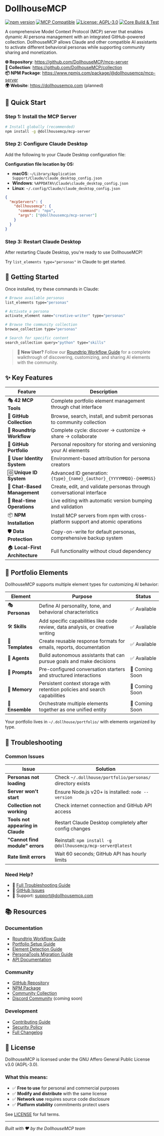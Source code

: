 # DollhouseMCP

[![npm version](https://img.shields.io/npm/v/@dollhousemcp/mcp-server.svg)](https://www.npmjs.com/package/@dollhousemcp/mcp-server)
[![MCP Compatible](https://img.shields.io/badge/MCP-Compatible-green)](https://modelcontextprotocol.io)
[![License: AGPL-3.0](https://img.shields.io/badge/License-AGPL--3.0-blue.svg)](https://www.gnu.org/licenses/agpl-3.0)
[![Core Build & Test](https://github.com/DollhouseMCP/mcp-server/actions/workflows/core-build-test.yml/badge.svg)](https://github.com/DollhouseMCP/mcp-server/actions/workflows/core-build-test.yml)

A comprehensive Model Context Protocol (MCP) server that enables dynamic AI persona management with an integrated GitHub-powered collection. DollhouseMCP allows Claude and other compatible AI assistants to activate different behavioral personas while supporting community sharing and monetization.

**🌐 Repository**: https://github.com/DollhouseMCP/mcp-server  
**🏪 Collection**: https://github.com/DollhouseMCP/collection  
**📦 NPM Package**: https://www.npmjs.com/package/@dollhousemcp/mcp-server  
**🌍 Website**: https://dollhousemcp.com (planned)

## 🚀 Quick Start

### Step 1: Install the MCP Server

```bash
# Install globally (recommended)
npm install -g @dollhousemcp/mcp-server
```

### Step 2: Configure Claude Desktop

Add the following to your Claude Desktop configuration file:

**Configuration file location by OS:**
- **macOS**: `~/Library/Application Support/Claude/claude_desktop_config.json`
- **Windows**: `%APPDATA%\Claude\claude_desktop_config.json`  
- **Linux**: `~/.config/Claude/claude_desktop_config.json`

```json
{
  "mcpServers": {
    "dollhousemcp": {
      "command": "npx",
      "args": ["@dollhousemcp/mcp-server"]
    }
  }
}
```

### Step 3: Restart Claude Desktop

After restarting Claude Desktop, you're ready to use DollhouseMCP! 

Try `list_elements type="personas"` in Claude to get started.

## 🎯 Getting Started

Once installed, try these commands in Claude:

```bash
# Browse available personas
list_elements type="personas"

# Activate a persona
activate_element name="creative-writer" type="personas"

# Browse the community collection
browse_collection type="personas"

# Search for specific content
search_collection query="python" type="skills"
```

> **📘 New User?** Follow our [Roundtrip Workflow Guide](docs/guides/ROUNDTRIP_WORKFLOW_USER_GUIDE.md) for a complete walkthrough of discovering, customizing, and sharing AI elements with the community.

## ✨ Key Features

| Feature | Description |
|---------|-------------|
| 🎭 **42 MCP Tools** | Complete portfolio element management through chat interface |
| 🏪 **GitHub Collection** | Browse, search, install, and submit personas to community collection |
| 🔄 **Roundtrip Workflow** | Complete cycle: discover → customize → share → collaborate |
| 📁 **GitHub Portfolio** | Personal repository for storing and versioning your AI elements |
| 👤 **User Identity System** | Environment-based attribution for persona creators |
| 🆔 **Unique ID System** | Advanced ID generation: `{type}_{name}_{author}_{YYYYMMDD}-{HHMMSS}` |
| 💬 **Chat-Based Management** | Create, edit, and validate personas through conversational interface |
| 🔄 **Real-time Operations** | Live editing with automatic version bumping and validation |
| 📦 **NPM Installation** | Install MCP servers from npm with cross-platform support and atomic operations |
| 🛡️ **Data Protection** | Copy-on-write for default personas, comprehensive backup system |
| 🏠 **Local-First Architecture** | Full functionality without cloud dependency |

## 🎨 Portfolio Elements

DollhouseMCP supports multiple element types for customizing AI behavior:

| Element | Purpose | Status |
|---------|---------|--------|
| 🎭 **Personas** | Define AI personality, tone, and behavioral characteristics | ✅ Available |
| 🛠️ **Skills** | Add specific capabilities like code review, data analysis, or creative writing | ✅ Available |
| 📝 **Templates** | Create reusable response formats for emails, reports, documentation | ✅ Available |
| 🤖 **Agents** | Build autonomous assistants that can pursue goals and make decisions | ✅ Available |
| 💬 **Prompts** | Pre-configured conversation starters and structured interactions | 🔄 Coming Soon |
| 🧠 **Memory** | Persistent context storage with retention policies and search capabilities | 🔄 Coming Soon |
| 🎯 **Ensemble** | Orchestrate multiple elements together as one unified entity | 🔄 Coming Soon |

Your portfolio lives in `~/.dollhouse/portfolio/` with elements organized by type.

## 🔧 Troubleshooting

### Common Issues

| Issue | Solution |
|-------|----------|
| **Personas not loading** | Check `~/.dollhouse/portfolio/personas/` directory exists |
| **Server won't start** | Ensure Node.js v20+ is installed: `node --version` |
| **Collection not working** | Check internet connection and GitHub API access |
| **Tools not appearing in Claude** | Restart Claude Desktop completely after config changes |
| **"Cannot find module" errors** | Reinstall: `npm install -g @dollhousemcp/mcp-server@latest` |
| **Rate limit errors** | Wait 60 seconds; GitHub API has hourly limits |

### Need Help?

- 📖 [Full Troubleshooting Guide](docs/TROUBLESHOOTING.md)
- 💬 [GitHub Issues](https://github.com/DollhouseMCP/mcp-server/issues)
- 📧 Support: support@dollhousemcp.com

## 📚 Resources

### Documentation
- [Roundtrip Workflow Guide](docs/guides/ROUNDTRIP_WORKFLOW_USER_GUIDE.md)
- [Portfolio Setup Guide](docs/guides/PORTFOLIO_SETUP_GUIDE.md)
- [Element Detection Guide](docs/guides/ELEMENT_DETECTION_GUIDE.md)
- [PersonaTools Migration Guide](docs/PERSONATOOLS_MIGRATION_GUIDE.md)
- [API Documentation](docs/API.md)

### Community
- [GitHub Repository](https://github.com/DollhouseMCP/mcp-server)
- [NPM Package](https://www.npmjs.com/package/@dollhousemcp/mcp-server)
- [Community Collection](https://github.com/DollhouseMCP/collection)
- [Discord Community](https://discord.gg/dollhousemcp) (coming soon)

### Development
- [Contributing Guide](CONTRIBUTING.md)
- [Security Policy](SECURITY.md)
- [Full Changelog](CHANGELOG.md)

## 📄 License

DollhouseMCP is licensed under the GNU Affero General Public License v3.0 (AGPL-3.0).

### What this means:
- ✅ **Free to use** for personal and commercial purposes
- ✅ **Modify and distribute** with the same license
- ✅ **Network use** requires source code disclosure
- ✅ **Platform stability** commitments protect users

See [LICENSE](LICENSE) for full terms.

---

*Built with ❤️ by the DollhouseMCP team*